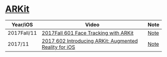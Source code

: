 # [ARKit](2017-602-introducing-arkit-augmented-reality-for-ios)


Year/iOS|Video|Note
--|--|--
2017Fall/11|[2017Fall 601 Face Tracking with ARKit](https://developer.apple.com/videos/play/fall2017/601/)|[Note](2017fall-601-face-tracking-with-arkit)
2017/11|[2017 602 Introducing ARKit: Augmented Reality for iOS](https://developer.apple.com/videos/play/wwdc2017/602/)|[Note](2017-602-introducing-arkit-augmented-reality-for-ios)
